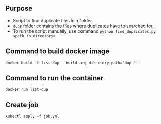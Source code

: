 ## Purpose
* Script to find duplicate files in a folder.
* `dups` folder contains the files where duplicates have to searched for.
* To run the script manually, use command `python find_duplicates.py <path_to_directory>`

## Command to build docker image
`docker build -t list-dup --build-arg directory_path='dups' .
`
## Command to run the container
`docker run list-dup`

## Create job
`kubectl apply -f job.yml`
